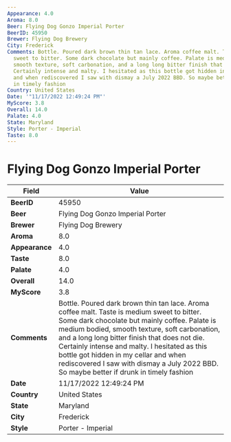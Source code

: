 ```yaml
---
Appearance: 4.0
Aroma: 8.0
Beer: Flying Dog Gonzo Imperial Porter
BeerID: 45950
Brewer: Flying Dog Brewery
City: Frederick
Comments: Bottle. Poured dark brown thin tan lace. Aroma coffee malt. Taste is medium
  sweet to bitter. Some dark chocolate but mainly coffee. Palate is medium bodied,
  smooth texture, soft carbonation, and a long long bitter finish that does not die.
  Certainly intense and malty. I hesitated as this bottle got hidden in my cellar
  and when rediscovered I saw with dismay a July 2022 BBD. So maybe better if drunk
  in timely fashion
Country: United States
Date: '"11/17/2022 12:49:24 PM"'
MyScore: 3.8
Overall: 14.0
Palate: 4.0
State: Maryland
Style: Porter - Imperial
Taste: 8.0
---
```


# Flying Dog Gonzo Imperial Porter

| Field         | Value |
|---------------|-------|
| **BeerID** | 45950 |
| **Beer** | Flying Dog Gonzo Imperial Porter |
| **Brewer** | Flying Dog Brewery |
| **Aroma** | 8.0 |
| **Appearance** | 4.0 |
| **Taste** | 8.0 |
| **Palate** | 4.0 |
| **Overall** | 14.0 |
| **MyScore** | 3.8 |
| **Comments** | Bottle. Poured dark brown thin tan lace. Aroma coffee malt. Taste is medium sweet to bitter. Some dark chocolate but mainly coffee. Palate is medium bodied, smooth texture, soft carbonation, and a long long bitter finish that does not die. Certainly intense and malty. I hesitated as this bottle got hidden in my cellar and when rediscovered I saw with dismay a July 2022 BBD. So maybe better if drunk in timely fashion |
| **Date** | 11/17/2022 12:49:24 PM |
| **Country** | United States |
| **State** | Maryland |
| **City** | Frederick |
| **Style** | Porter - Imperial |
